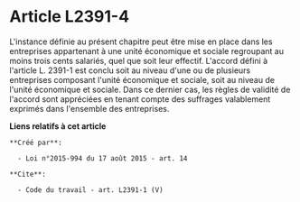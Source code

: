 # Article L2391-4

L'instance définie au présent chapitre peut être mise en place dans les entreprises appartenant à une unité économique et
sociale regroupant au moins trois cents salariés, quel que soit leur effectif. L'accord défini à l'article L. 2391-1 est
conclu soit au niveau d'une ou de plusieurs entreprises composant l'unité économique et sociale, soit au niveau de l'unité
économique et sociale. Dans ce dernier cas, les règles de validité de l'accord sont appréciées en tenant compte des suffrages
valablement exprimés dans l'ensemble des entreprises.

**Liens relatifs à cet article**

	**Créé par**:

	  - Loi n°2015-994 du 17 août 2015 - art. 14

	**Cite**:

	  - Code du travail - art. L2391-1 (V)
